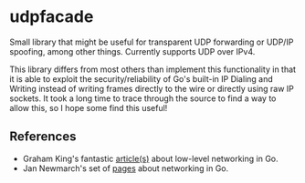 # udpfacade

Small library that might be useful for transparent UDP forwarding or UDP/IP spoofing, among other things.
Currently supports UDP over IPv4.

This library differs from most others than implement this functionality in that it is able to exploit the security/reliability of Go's built-in IP Dialing and Writing instead of writing frames directly to the wire or directly using raw IP sockets.
It took a long time to trace through the source to find a way to allow this, so I hope some find this useful!

## References
* Graham King's fantastic [article(s)](https://www.darkcoding.net/software/raw-sockets-in-go-link-layer/) about low-level networking in Go.
* Jan Newmarch's set of [pages](https://ipfs.io/ipfs/QmfYeDhGH9bZzihBUDEQbCbTc5k5FZKURMUoUvfmc27BwL/index.html) about networking in Go.